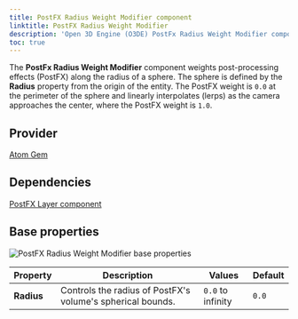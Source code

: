 ```yaml
---
title: PostFX Radius Weight Modifier component
linktitle: PostFX Radius Weight Modifier
description: 'Open 3D Engine (O3DE) PostFx Radius Weight Modifier component reference.'
toc: true
---
```


The **PostFx Radius Weight Modifier** component weights post-processing effects (PostFX) along the radius of a sphere. The sphere is defined by the **Radius** property from the origin of the entity. The PostFX weight is `0.0` at the perimeter of the sphere and linearly interpolates (lerps) as the camera approaches the center, where the PostFX weight is `1.0`.


## Provider

[Atom Gem](/docs/user-guide/gems/reference/rendering/atom/atom/)


## Dependencies

[PostFX Layer component](/docs/user-guide/components/reference/atom/postfx-layer/)


## Base properties

![PostFX Radius Weight Modifier base properties](/images/user-guide/components/reference/atom/post-processing-volumes/postfx-radius-weight-modifier.png)

| Property | Description | Values | Default |
|-|-|-|-|
| **Radius** | Controls the radius of PostFX's volume's spherical bounds. | `0.0` to infinity |`0.0` |